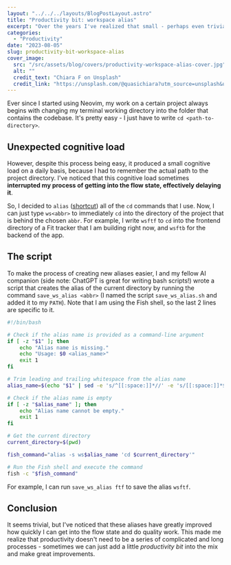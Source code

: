 ```yaml
---
layout: "../../../layouts/BlogPostLayout.astro"
title: "Productivity bit: workspace alias"
excerpt: "Over the years I've realized that small - perhaps even trivial - productivity improvements can really add up to produce an efficient work environment. I call these improvements productivity bits. In today's blog post, I am sharing the productivity bit that helps me kickstart my work on a certain workspace."
categories:
  - "Productivity"
date: "2023-08-05"
slug: productivity-bit-workspace-alias
cover_image:
  src: "/src/assets/blog/covers/productivity-workspace-alias-cover.jpg"
  alt: ""
  credit_text: "Chiara F on Unsplash"
  credit_link: "https://unsplash.com/@quasichiara?utm_source=unsplash&utm_medium=referral&utm_content=creditCopyText"
---
```


Ever since I started using Neovim, my work on a certain project always begins with changing my terminal working directory into the folder that contains the codebase. It's pretty easy - I just have to write `cd <path-to-directory>`.

## Unexpected cognitive load

However, despite this process being easy, it produced a small cognitive load on a daily basis, because I had to remember the actual path to the project directory. I've noticed that this cognitive load sometimes **interrupted my process of getting into the flow state, effectively delaying it**.

So, I decided to `alias` ([shortcut](https://linuxize.com/post/how-to-create-bash-aliases/)) all of the `cd` commands that I use. Now, I can just type `ws<abbr>` to immediately `cd` into the directory of the project that is behind the chosen `abbr`. For example, I write `wsftf` to `cd` into the frontend directory of a Fit tracker that I am building right now, and `wsftb` for the backend of the app.

## The script

To make the process of creating new aliases easier, I and my fellow AI companion (side note: ChatGPT is great for writing bash scripts!) wrote a script that creates the alias of the current directory by running the command `save_ws_alias <abbr>` (I named the script `save_ws_alias.sh` and added it to my `PATH`). Note that I am using the Fish shell, so the last 2 lines are specific to it.

```bash
#!/bin/bash

# Check if the alias name is provided as a command-line argument
if [ -z "$1" ]; then
    echo "Alias name is missing."
    echo "Usage: $0 <alias_name>"
    exit 1
fi

# Trim leading and trailing whitespace from the alias name
alias_name=$(echo "$1" | sed -e 's/^[[:space:]]*//' -e 's/[[:space:]]*$//')

# Check if the alias name is empty
if [ -z "$alias_name" ]; then
    echo "Alias name cannot be empty."
    exit 1
fi

# Get the current directory
current_directory=$(pwd)

fish_command="alias -s ws$alias_name 'cd $current_directory'"

# Run the Fish shell and execute the command
fish -c "$fish_command"
```

For example, I can run `save_ws_alias ftf` to save the alias `wsftf`.

## Conclusion

It seems trivial, but I've noticed that these aliases have greatly improved how quickly I can get into the flow state and do quality work. This made me realize that productivity doesn't need to be a series of complicated and long processes - sometimes we can just add a little _productivity bit_ into the mix and make great improvements.
